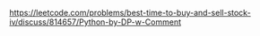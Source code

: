 https://leetcode.com/problems/best-time-to-buy-and-sell-stock-iv/discuss/814657/Python-by-DP-w-Comment